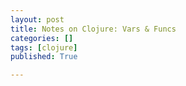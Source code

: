 ```yaml
---
layout: post
title: Notes on Clojure: Vars & Funcs
categories: []
tags: [clojure]
published: True

---
```

